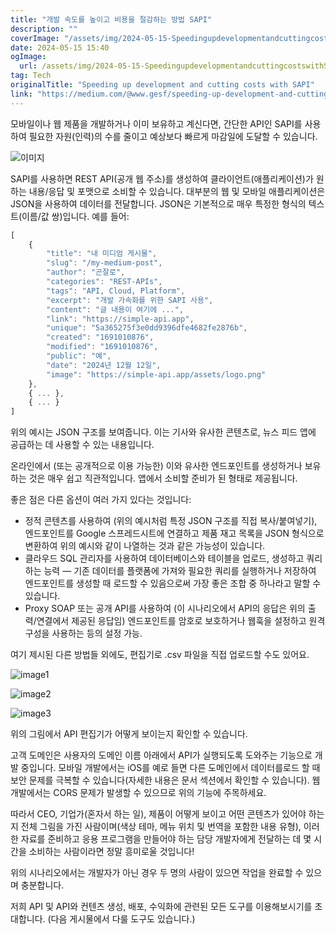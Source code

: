 ```yaml
---
title: "개발 속도를 높이고 비용을 절감하는 방법 SAPI"
description: ""
coverImage: "/assets/img/2024-05-15-SpeedingupdevelopmentandcuttingcostswithSAPI_0.png"
date: 2024-05-15 15:40
ogImage: 
  url: /assets/img/2024-05-15-SpeedingupdevelopmentandcuttingcostswithSAPI_0.png
tag: Tech
originalTitle: "Speeding up development and cutting costs with SAPI"
link: "https://medium.com/@www.gesf/speeding-up-development-and-cutting-costs-with-sapi-ed058c4ed4b1"
---
```



모바일이나 웹 제품을 개발하거나 이미 보유하고 계신다면, 간단한 API인 SAPI를 사용하여 필요한 자원(인력)의 수를 줄이고 예상보다 빠르게 마감일에 도달할 수 있습니다.

![이미지](/assets/img/2024-05-15-SpeedingupdevelopmentandcuttingcostswithSAPI_0.png)

SAPI를 사용하면 REST API(공개 웹 주소)를 생성하여 클라이언트(애플리케이션)가 원하는 내용/응답 및 포맷으로 소비할 수 있습니다. 대부분의 웹 및 모바일 애플리케이션은 JSON을 사용하여 데이터를 전달합니다. JSON은 기본적으로 매우 특정한 형식의 텍스트(이름/값 쌍)입니다. 예를 들어:

```js
[
    {
        "title": "내 미디엄 게시물",
        "slug": "/my-medium-post",
        "author": "곤잘로",
        "categories": "REST-APIs",
        "tags": "API, Cloud, Platform",
        "excerpt": "개발 가속화를 위한 SAPI 사용",
        "content": "글 내용이 여기에 ...",
        "link": "https://simple-api.app",
        "unique": "5a365275f3e0dd9396dfe4682fe2876b",
        "created": "1691010876",
        "modified": "1691010876",
        "public": "예",
        "date": "2024년 12월 12일",
        "image": "https://simple-api.app/assets/logo.png"
    },
    { ... },
    { ... }
]
```



위의 예시는 JSON 구조를 보여줍니다. 이는 기사와 유사한 콘텐츠로, 뉴스 피드 앱에 공급하는 데 사용할 수 있는 내용입니다.

온라인에서 (또는 공개적으로 이용 가능한) 이와 유사한 엔드포인트를 생성하거나 보유하는 것은 매우 쉽고 직관적입니다. 앱에서 소비할 준비가 된 형태로 제공됩니다.

좋은 점은 다른 옵션이 여러 가지 있다는 것입니다:

- 정적 콘텐츠를 사용하여 (위의 예시처럼 특정 JSON 구조를 직접 복사/붙여넣기), 엔드포인트를 Google 스프레드시트에 연결하고 제품 재고 목록을 JSON 형식으로 변환하여 위의 예시와 같이 나열하는 것과 같은 가능성이 있습니다.
- 클라우드 SQL 관리자를 사용하여 데이터베이스와 테이블을 업로드, 생성하고 쿼리하는 능력 — 기존 데이터를 플랫폼에 가져와 필요한 쿼리를 실행하거나 저장하여 엔드포인트를 생성할 때 로드할 수 있음으로써 가장 좋은 조합 중 하나라고 말할 수 있습니다.
- Proxy SOAP 또는 공개 API를 사용하여 (이 시나리오에서 API의 응답은 위의 출력/연결에서 제공된 응답임) 엔드포인트를 암호로 보호하거나 웹훅을 설정하고 원격 구성을 사용하는 등의 설정 가능.




여기 제시된 다른 방법들 외에도, 편집기로 .csv 파일을 직접 업로드할 수도 있어요.

![image1](/assets/img/2024-05-15-SpeedingupdevelopmentandcuttingcostswithSAPI_1.png)

![image2](/assets/img/2024-05-15-SpeedingupdevelopmentandcuttingcostswithSAPI_2.png)

![image3](/assets/img/2024-05-15-SpeedingupdevelopmentandcuttingcostswithSAPI_3.png)



위의 그림에서 API 편집기가 어떻게 보이는지 확인할 수 있습니다.

고객 도메인은 사용자의 도메인 이름 아래에서 API가 실행되도록 도와주는 기능으로 개발 중입니다. 모바일 개발에서는 iOS를 예로 들면 다른 도메인에서 데이터를로드 할 때 보안 문제를 극복할 수 있습니다(자세한 내용은 문서 섹션에서 확인할 수 있습니다). 웹 개발에서는 CORS 문제가 발생할 수 있으므로 위의 기능에 주목하세요.

따라서 CEO, 기업가(혼자서 하는 일), 제품이 어떻게 보이고 어떤 콘텐츠가 있어야 하는지 전체 그림을 가진 사람이며(색상 테마, 메뉴 위치 및 번역을 포함한 내용 유형), 이러한 자료를 준비하고 응용 프로그램을 만들어야 하는 담당 개발자에게 전달하는 데 몇 시간을 소비하는 사람이라면 정말 흥미로울 것입니다!

위의 시나리오에서는 개발자가 아닌 경우 두 명의 사람이 있으면 작업을 완료할 수 있으며 충분합니다.



저희 API 및 API와 컨텐츠 생성, 배포, 수익화에 관련된 모든 도구를 이용해보시기를 초대합니다. (다음 게시물에서 다룰 도구도 있습니다.)